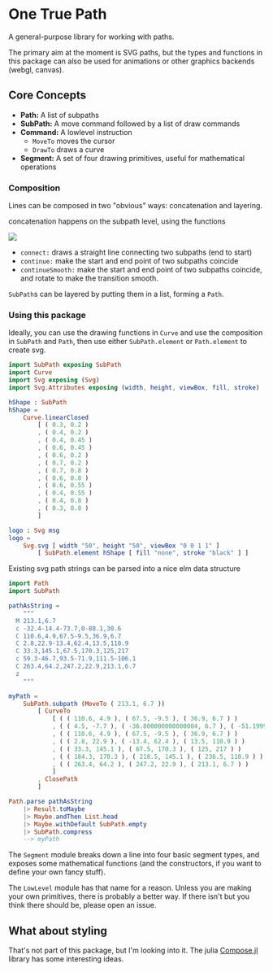 # One True Path 

A general-purpose library for working with paths. 

The primary aim at the moment is SVG paths, but the types and functions in this package can also be 
used for animations or other graphics backends (webgl, canvas). 

## Core Concepts 

* **Path:** A list of subpaths
* **SubPath:** A move command followed by a list of draw commands
* **Command:** A lowlevel instruction 
    - `MoveTo` moves the cursor
    - `DrawTo` draws a curve 
* **Segment:** A set of four drawing primitives, useful for mathematical operations


### Composition

Lines can be composed in two "obvious" ways: concatenation and layering. 

concatenation happens on the subpath level, using the functions


<img style="max-width: 100%;" src="https://rawgit.com/folkertdev/one-true-path-experiment/master/docs/subpath-composition.svg" /> 

* `connect:` draws a straight line connecting two subpaths (end to start)
* `continue:` make the start and end point of two subpaths coincide 
* `continueSmooth:` make the start and end point of two subpaths coincide, and rotate to make the transition smooth.

`SubPath`s can be layered by putting them in a list, forming a `Path`.

### Using this package 

Ideally, you can use the drawing functions in `Curve` and use the composition in `SubPath` and `Path`, then use either `SubPath.element` or `Path.element` to create svg. 

```elm
import SubPath exposing SubPath
import Curve
import Svg exposing (Svg)
import Svg.Attributes exposing (width, height, viewBox, fill, stroke)

hShape : SubPath 
hShape =
    Curve.linearClosed 
        [ ( 0.3, 0.2 )
        , ( 0.4, 0.2 )
        , ( 0.4, 0.45 )
        , ( 0.6, 0.45 )
        , ( 0.6, 0.2 )
        , ( 0.7, 0.2 )
        , ( 0.7, 0.8 )
        , ( 0.6, 0.8 )
        , ( 0.6, 0.55 )
        , ( 0.4, 0.55 )
        , ( 0.4, 0.8 )
        , ( 0.3, 0.8 )
        ]

logo : Svg msg 
logo = 
    Svg.svg [ width "50", height "50", viewBox "0 0 1 1" ] 
        [ SubPath.element hShape [ fill "none", stroke "black" ] ] 
```

Existing svg path strings can be parsed into a nice elm data structure

```elm
import Path 
import SubPath

pathAsString = 
    """
  M 213.1,6.7
  c -32.4-14.4-73.7,0-88.1,30.6
  C 110.6,4.9,67.5-9.5,36.9,6.7
  C 2.8,22.9-13.4,62.4,13.5,110.9
  C 33.3,145.1,67.5,170.3,125,217
  c 59.3-46.7,93.5-71.9,111.5-106.1
  C 263.4,64.2,247.2,22.9,213.1,6.7
  z
    """

myPath = 
    SubPath.subpath (MoveTo ( 213.1, 6.7 ))
        [ CurveTo
            [ ( ( 110.6, 4.9 ), ( 67.5, -9.5 ), ( 36.9, 6.7 ) )
            , ( ( 4.5, -7.7 ), ( -36.800000000000004, 6.7 ), ( -51.199999999999996, 37.300000000000004 ) )
            , ( ( 110.6, 4.9 ), ( 67.5, -9.5 ), ( 36.9, 6.7 ) )
            , ( ( 2.8, 22.9 ), ( -13.4, 62.4 ), ( 13.5, 110.9 ) )
            , ( ( 33.3, 145.1 ), ( 67.5, 170.3 ), ( 125, 217 ) )
            , ( ( 184.3, 170.3 ), ( 218.5, 145.1 ), ( 236.5, 110.9 ) )
            , ( ( 263.4, 64.2 ), ( 247.2, 22.9 ), ( 213.1, 6.7 ) )
            ]
        , ClosePath
        ]

Path.parse pathAsString
    |> Result.toMaybe
    |> Maybe.andThen List.head
    |> Maybe.withDefault SubPath.empty
    |> SubPath.compress
    --> myPath
```

The `Segment` module breaks down a line into four basic segment types, and exposes some mathematical functions (and the constructors, if you want to define your own fancy stuff). 

The `LowLevel` module has that name for a reason. Unless you are making your own primitives, there is probably a better way. 
If there isn't but you think there should be, please open an issue.

## What about styling

That's not part of this package, but I'm looking into it. The julia [Compose.jl](https://github.com/GiovineItalia/Compose.jl) library has some interesting ideas. 
